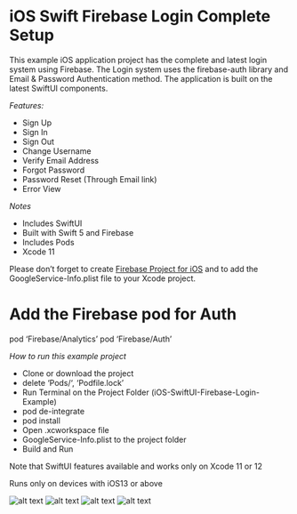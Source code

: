# iOS Swift Firebase Login Complete Setup 

This example iOS application project has the complete and latest login system using Firebase. The Login system uses the firebase-auth library and Email & Password Authentication method.  The application is built on the latest SwiftUI components. 

_*_Features:_*_
*  Sign Up 
*  Sign In
*  Sign Out
*  Change Username
*  Verify Email Address 
*  Forgot Password
*  Password Reset (Through Email link)
*  Error View


_*_Notes_*_
* Includes SwiftUI 
* Built with Swift 5 and Firebase
* Includes Pods
* Xcode 11 

Please don’t forget to create [Firebase Project for iOS](https://firebase.google.com/docs/ios/setup?authuser=0) and to add the GoogleService-Info.plist file to your Xcode project. 

# Add the Firebase pod for Auth
pod ‘Firebase/Analytics’
pod ‘Firebase/Auth’

_*How to run this example project*_

*  Clone or download the project 
* delete ‘Pods/‘, ‘Podfile.lock’
* Run Terminal on the Project Folder (iOS-SwiftUI-Firebase-Login-Example)
* pod de-integrate
* pod install
* Open  .xcworkspace file 
* GoogleService-Info.plist to the project folder 
* Build and Run 

Note that SwiftUI features available and works only on Xcode 11 or 12

Runs only on devices with iOS13 or above

![alt text](https://cdn.iconscout.com/icon/free/png-256/firebase-1-282796.png) ![alt text](https://cdn.macrumors.com/article-new/2019/01/ios13icon.jpg) ![alt text](https://www.intego.com/mac-security-blog/wp-content/uploads/2016/02/Apple_Swift_logo.png) ![alt text](https://developer.apple.com/assets/elements/icons/swiftui/swiftui-128x128_2x.png)
